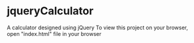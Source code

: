 # jqueryCalculator
A calculator designed using jQuery
To view this project on your browser, open "index.html" file in your browser
